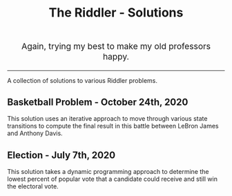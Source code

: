 <h1 align="center" style="padding-bottom: 30px">
    The Riddler - Solutions
</h1 >
  <p align="center" style="font-size: 1.2rem">Again, trying my best to make my old professors happy.</p>

<hr />

A collection of solutions to various Riddler problems. 

## Basketball Problem - October 24th, 2020
This solution uses an iterative approach to move through various state transitions to compute the final result in this battle between LeBron James and Anthony Davis. 

## Election - July 7th, 2020
This solution takes a dynamic programming approach to determine the lowest percent of popular vote that a candidate could receive and still win the electoral vote. 
